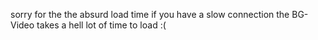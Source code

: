 sorry for the the absurd load time if you have a slow connection the BG-Video takes a hell lot of time to load :(
